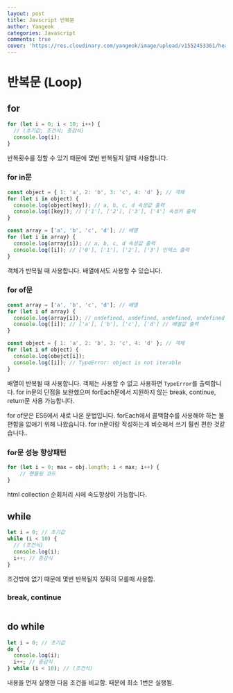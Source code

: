 ```yaml
---
layout: post
title: Javscript 반복문
author: Yangeok
categories: Javascript
comments: true
cover: 'https://res.cloudinary.com/yangeok/image/upload/v1552453361/header_image.jpg'
---
```


# 반복문 (Loop)

## for

```javascript
for (let i = 0; i < 10; i++) {
  // (초기값; 조건식; 증감식)
  console.log(i);
}
```

반복횟수를 정할 수 있기 때문에 몇번 반복될지 알때 사용합니다.

### for in문

```javascript
const object = { 1: 'a', 2: 'b', 3: 'c', 4: 'd' }; // 객체
for (let i in object) {
  console.log(object[key]); // a, b, c, d 속성값 출력
  console.log([key]); // ['1'], ['2'], ['3'], ['4'] 속성키 출력
}

const array = ['a', 'b', 'c', 'd']; // 배열
for (let i in array) {
  console.log(array[i]); // a, b, c, d 속성값 출력
  console.log([i]); // ['0'], ['1'], ['2'], ['3'] 인덱스 출력
}
```

객체가 반복될 때 사용합니다. 배열에서도 사용할 수 있습니다.

### for of문

```javascript
const array = ['a', 'b', 'c', 'd']; // 배열
for (let i of array) {
  console.log(array[i]); // undefined, undefined, undefined, undefined
  console.log([i]); // ['a'], ['b'], ['c'], ['d'] // 배열값 출력
}

const object = { 1: 'a', 2: 'b', 3: 'c', 4: 'd' }; // 객체
for (let i of object) {
  console.log(obejct[i]);
  console.log([i]); // TypeError: object is not iterable
}
```

배열이 반복될 때 사용합니다. 객체는 사용할 수 없고 사용하면 `TypeError`를 출력합니다. for in문의 단점을 보완했으며 forEach문에서 지원하지 않는 break, continue, return문 사용 가능합니다.

for of문은 ES6에서 새로 나온 문법입니다. forEach에서 콜백함수를 사용해야 하는 불편함을 없애기 위해 나왔습니다. for in문이랑 작성하는게 비슷해서 쓰기 훨씬 편한 것같습니다..

### for문 성능 향상패턴

```javascript
for (let i = 0; max = obj.length; i < max; i++) {
    // 핸들링 코드
}
```

html collection 순회처리 시에 속도향상이 가능합니다.

## while

```javascript
let i = 0; // 초기값
while (i < 10) {
  // (조건식)
  console.log(i);
  i++; // 증감식
}
```

조건밖에 없기 때문에 몇번 반복될지 정확히 모를때 사용함.

### break, continue

```javascript
```

## do while

```javascript
let i = 0; // 초기값
do {
  console.log(i);
  i++; // 증감식
} while (i < 10); // (조건식)
```

내용을 먼저 실행한 다음 조건을 비교함. 때문에 최소 1번은 실행됨.
